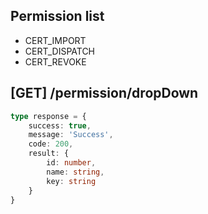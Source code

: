 ## Permission list

- CERT_IMPORT
- CERT_DISPATCH
- CERT_REVOKE


## [GET] /permission/dropDown
```typescript
type response = {
    success: true,
    message: 'Success',
    code: 200,
    result: {
        id: number,
        name: string,
        key: string
    }
}
```